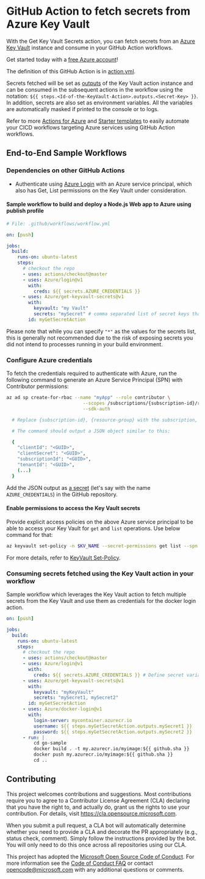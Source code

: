 # GitHub Action to fetch secrets from Azure Key Vault

With the Get Key Vault Secrets action, you can fetch secrets from an [Azure Key Vault](https://docs.microsoft.com/en-us/rest/api/keyvault/about-keys--secrets-and-certificates) instance and consume in your GitHub Action workflows.

Get started today with a [free Azure account](https://azure.com/free/open-source)!

The definition of this GitHub Action is in [action.yml](https://github.com/Azure/get-keyvault-secrets/blob/master/action.yml).

Secrets fetched will be set as [outputs](https://help.github.com/en/actions/automating-your-workflow-with-github-actions/metadata-syntax-for-github-actions#outputs) of the Key Vault action instance and can be consumed in the subsequent actions in the workflow using the notation: `${{ steps.<Id-of-the-KeyVault-Action>.outputs.<Secret-Key> }}`. In addition, secrets are also set as environment variables. All the variables are automatically masked if printed to the console or to logs.

Refer to more [Actions for Azure](https://github.com/Azure/actions) and [Starter templates](https://github.com/Azure/actions-workflow-samples) to easily automate your CICD workflows targeting Azure services using GitHub Action workflows.

## End-to-End Sample Workflows

### Dependencies on other GitHub Actions

- Authenticate using [Azure Login](https://github.com/Azure/login) with an Azure service principal, which also has Get, List permissions on the Key Vault under consideration.

#### Sample workflow to build and deploy a Node.js Web app to Azure using publish profile

```yaml
# File: .github/workflows/workflow.yml

on: [push]

jobs:
  build:
    runs-on: ubuntu-latest
    steps:
      # checkout the repo
      - uses: actions/checkout@master
      - uses: Azure/login@v1
        with:
          creds: ${{ secrets.AZURE_CREDENTIALS }}
      - uses: Azure/get-keyvault-secrets@v1
        with:
          keyvault: "my Vault"
          secrets: "mySecret" # comma separated list of secret keys that need to be fetched from the Key Vault, or "*" to fetch all secrets.
        id: myGetSecretAction
```

Please note that while you can specify `"*"` as the values for the secrets list, this is generally not recommended due to the risk of exposing secrets you did not intend to processes running in your build environment.

### Configure Azure credentials

To fetch the credentials required to authenticate with Azure, run the following command to generate an Azure Service Principal (SPN) with Contributor permissions:

```sh
az ad sp create-for-rbac --name "myApp" --role contributor \
                            --scopes /subscriptions/{subscription-id}/resourceGroups/{resource-group} \
                            --sdk-auth

  # Replace {subscription-id}, {resource-group} with the subscription, resource group details of your keyvault

  # The command should output a JSON object similar to this:

  {
    "clientId": "<GUID>",
    "clientSecret": "<GUID>",
    "subscriptionId": "<GUID>",
    "tenantId": "<GUID>",
    (...)
  }
```

Add the JSON output as [a secret](https://aka.ms/create-secrets-for-GitHub-workflows) (let's say with the name `AZURE_CREDENTIALS`) in the GitHub repository.

#### Enable permissions to access the Key Vault secrets

Provide explicit access policies on the above Azure service principal to be able to access your Key Vault for `get` and `list` operations. Use below command for that:

```sh
az keyvault set-policy -n $KV_NAME --secret-permissions get list --spn <clientId from the Azure SPN JSON>
```

For more details, refer to [KeyVault Set-Policy](https://docs.microsoft.com/en-us/cli/azure/keyvault?view=azure-cli-latest#az-keyvault-set-policy).

### Consuming secrets fetched using the Key Vault action in your workflow

Sample workflow which leverages the Key Vault action to fetch multiple secrets from the Key Vault and use them as credentials for the docker login action.

```yaml
on: [push]

jobs:
  build:
    runs-on: ubuntu-latest
    steps:
      # checkout the repo
      - uses: actions/checkout@master
      - uses: Azure/login@v1
        with:
          creds: ${{ secrets.AZURE_CREDENTIALS }} # Define secret variable in repository settings as per action documentation
      - uses: Azure/get-keyvault-secrets@v1
        with:
          keyvault: "myKeyVault"
          secrets: "mySecret1, mySecret2"
        id: myGetSecretAction
      - uses: Azure/docker-login@v1
        with:
          login-server: mycontainer.azurecr.io
          username: ${{ steps.myGetSecretAction.outputs.mySecret1 }}
          password: ${{ steps.myGetSecretAction.outputs.mySecret2 }}
      - run: |
          cd go-sample
          docker build . -t my.azurecr.io/myimage:${{ github.sha }}
          docker push my.azurecr.io/myimage:${{ github.sha }}
          cd ..
```

## Contributing

This project welcomes contributions and suggestions. Most contributions require you to agree to a
Contributor License Agreement (CLA) declaring that you have the right to, and actually do, grant us
the rights to use your contribution. For details, visit <https://cla.opensource.microsoft.com>.

When you submit a pull request, a CLA bot will automatically determine whether you need to provide
a CLA and decorate the PR appropriately (e.g., status check, comment). Simply follow the instructions
provided by the bot. You will only need to do this once across all repositories using our CLA.

This project has adopted the [Microsoft Open Source Code of Conduct](https://opensource.microsoft.com/codeofconduct/).
For more information see the [Code of Conduct FAQ](https://opensource.microsoft.com/codeofconduct/faq/) or
contact [opencode@microsoft.com](mailto:opencode@microsoft.com) with any additional questions or comments.
